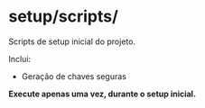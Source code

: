 # setup/scripts/

Scripts de setup inicial do projeto.

Inclui:
- Geração de chaves seguras

**Execute apenas uma vez, durante o setup inicial.** 